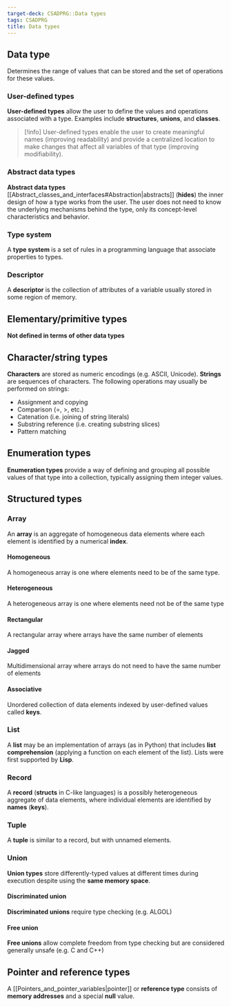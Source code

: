 ```yaml
---
target-deck: CSADPRG::Data types
tags: CSADPRG
title: Data types
---
```


## Data type

Determines the range of values that can be stored and the set of operations for these values.

<!--ID: 1729181159883-->

### User-defined types

**User-defined types** allow the user to define the values and operations associated with a type. Examples include **structures**, **unions**, and **classes**.

>[!info] User-defined types enable the user to create meaningful names (improving readability) and provide a centralized location to make changes that affect all variables of that type (improving modifiability).

<!--ID: 1729181159886-->

### Abstract data types

**Abstract data types** [[Abstract_classes_and_interfaces#Abstraction|abstracts]] (**hides**) the inner design of how a type works from the user. The user does not need to know the underlying mechanisms behind the type, only its concept-level characteristics and behavior.
<!--ID: 1729181159889-->

### Type system

A **type system** is a set of rules in a programming language that associate properties to types.

<!--ID: 1729181159891-->

### Descriptor

A **descriptor** is the collection of attributes of a variable usually stored in some region of memory.

<!--ID: 1729181159894-->

## Elementary/primitive types

**Not defined in terms of other data types**
<!--ID: 1729181159896-->

## Character/string types

**Characters** are stored as numeric encodings (e.g. ASCII, Unicode). **Strings** are sequences of characters. The following operations may usually be performed on strings:

- Assignment and copying
- Comparison (=, >, etc.)
- Catenation (i.e. joining of string literals)
- Substring reference (i.e. creating substring slices)
- Pattern matching
<!--ID: 1729181159899-->

## Enumeration types

**Enumeration types** provide a way of defining and grouping all possible values of that type into a collection, typically assigning them integer values.
<!--ID: 1729181159901-->

## Structured types

<!--ID: 1729181159904-->

### Array

An **array** is an aggregate of homogeneous data elements where each element is identified by a numerical **index**.

<!--ID: 1729181159906-->

#### Homogeneous

A homogeneous array is one where elements need to be of the same type.

<!--ID: 1729181159909-->

#### Heterogeneous

A heterogeneous array is one where elements need not be of the same type

<!--ID: 1729181159911-->

#### Rectangular

A rectangular array where arrays have the same number of elements

<!--ID: 1729181159913-->

#### Jagged

Multidimensional array where arrays do not need to have the same number of elements

<!--ID: 1729181159917-->

#### Associative

Unordered collection of data elements indexed by user-defined values called **keys**.

<!--ID: 1729181159920-->

### List

A **list** may be an implementation of arrays (as in Python) that includes **list comprehension** (applying a function on each element of the list). Lists were first supported by **Lisp**.

<!--ID: 1729181159923-->

### Record

A **record** (**structs** in C-like languages) is a possibly heterogeneous aggregate of data elements, where individual elements are identified by **names** (**keys**).

<!--ID: 1729181159927-->

### Tuple

A **tuple** is similar to a record, but with unnamed elements.

<!--ID: 1729181159929-->

### Union

**Union types** store differently-typed values at different times during execution despite using the **same memory space**.
<!--ID: 1729181159932-->

#### Discriminated union

**Discriminated unions** require type checking (e.g. ALGOL)
<!--ID: 1729181159935-->

#### Free union

**Free unions** allow complete freedom from type checking but are considered generally unsafe (e.g. C and C++)
<!--ID: 1729181159939-->

## Pointer and reference types

A [[Pointers_and_pointer_variables|pointer]] or **reference type** consists of **memory addresses** and a special **null** value.

<!--ID: 1729181159943-->

